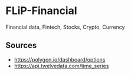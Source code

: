 # FLiP-Financial
Financial data, Fintech, Stocks, Crypto, Currency


## Sources

* https://polygon.io/dashboard/options
* https://api.twelvedata.com/time_series
